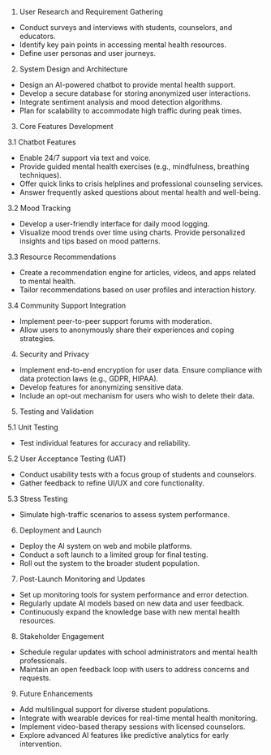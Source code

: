 1. User Research and Requirement Gathering
- Conduct surveys and interviews with students, counselors, and educators.
- Identify key pain points in accessing mental health resources.
- Define user personas and user journeys.

2. System Design and Architecture
- Design an AI-powered chatbot to provide mental health support.
- Develop a secure database for storing anonymized user interactions.
- Integrate sentiment analysis and mood detection algorithms.
- Plan for scalability to accommodate high traffic during peak times.

3. Core Features Development

3.1 Chatbot Features
- Enable 24/7 support via text and voice.
- Provide guided mental health exercises (e.g., mindfulness, breathing techniques).
- Offer quick links to crisis helplines and professional counseling services.
- Answer frequently asked questions about mental health and well-being.

3.2 Mood Tracking
- Develop a user-friendly interface for daily mood logging.
- Visualize mood trends over time using charts.
Provide personalized insights and tips based on mood patterns.

3.3 Resource Recommendations

- Create a recommendation engine for articles, videos, and apps related to mental health.
- Tailor recommendations based on user profiles and interaction history.

3.4 Community Support Integration
- Implement peer-to-peer support forums with moderation.
- Allow users to anonymously share their experiences and coping strategies.

4. Security and Privacy
- Implement end-to-end encryption for user data.
Ensure compliance with data protection laws (e.g., GDPR, HIPAA).
- Develop features for anonymizing sensitive data.
- Include an opt-out mechanism for users who wish to delete their data.

5. Testing and Validation

5.1 Unit Testing
- Test individual features for accuracy and reliability.

5.2 User Acceptance Testing (UAT)
- Conduct usability tests with a focus group of students and counselors.
- Gather feedback to refine UI/UX and core functionality.

5.3 Stress Testing
- Simulate high-traffic scenarios to assess system performance.

6. Deployment and Launch
- Deploy the AI system on web and mobile platforms.
- Conduct a soft launch to a limited group for final testing.
- Roll out the system to the broader student population.

7. Post-Launch Monitoring and Updates
- Set up monitoring tools for system performance and error detection.
- Regularly update AI models based on new data and user feedback.
- Continuously expand the knowledge base with new mental health resources.

8. Stakeholder Engagement
- Schedule regular updates with school administrators and mental health professionals.
- Maintain an open feedback loop with users to address concerns and requests.

9. Future Enhancements
- Add multilingual support for diverse student populations.
- Integrate with wearable devices for real-time mental health monitoring.
- Implement video-based therapy sessions with licensed counselors.
- Explore advanced AI features like predictive analytics for early intervention.